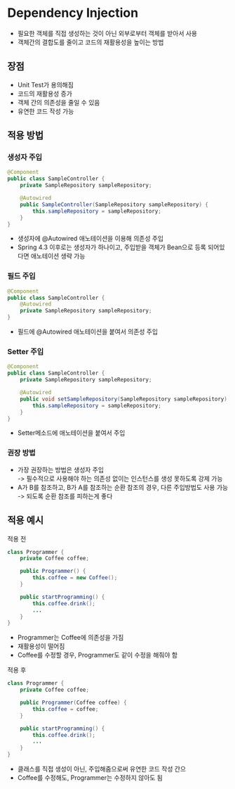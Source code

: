 # Dependency Injection

- 필요한 객체를 직접 생성하는 것이 아닌 외부로부터 객체를 받아서 사용
- 객체간의 결합도를 줄이고 코드의 재활용성을 높이는 방법

## 장점

- Unit Test가 용의해짐
- 코드의 재활용성 증가
- 객체 간의 의존성을 줄일 수 있음
- 유연한 코드 작성 가능

## 적용 방법

### 생성자 주입

```java
@Component
public class SampleController {
    private SampleRepository sampleRepository;

    @Autowired
    public SampleController(SampleRepository sampleRepository) {
        this.sampleRepository = sampleRepository;
    }
}
```

- 생성자에 @Autowired 애노테이션을 이용해 의존성 주입
- Spring 4.3 이후로는 생성자가 하나이고, 주입받을 객체가 Bean으로 등록 되어있다면 애노테이션 생략 가능

### 필드 주입

```java
@Component
public class SampleController {
    @Autowired
    private SampleRepository sampleRepository;
}
```

- 필드에 @Autowired 애노테이션을 붙여서 의존성 주입

### Setter 주입

```java
@Component
public class SampleController {
    private SampleRepository sampleRepository;

    @Autowired
    public void setSampleRepository(SampleRepository sampleRepository) {
        this.sampleRepository = sampleRepository;
    }
}
```

- Setter메소드에 애노테이션을 붙여서 주입

### 권장 방법

- 가장 권장하는 방법은 생성자 주입<br/>
  -> 필수적으로 사용해야 하는 의존성 없이는 인스턴스를 생성 못하도록 강제 가능
- A가 B를 참조하고, B가 A를 참조하는 순환 참조의 경우, 다른 주입방법도 사용 가능<br/>
  -> 되도록 순환 참조를 피하는게 좋다

## 적용 예시

적용 전

```java
class Programmer {
    private Coffee coffee;

    public Programmer() {
    	this.coffee = new Coffee();
    }

    public startProgramming() {
    	this.coffee.drink();
        ...
    }
}
```

- Programmer는 Coffee에 의존성을 가짐
- 재활용성이 떨어짐
- Coffee를 수정할 경우, Programmer도 같이 수정을 해줘야 함

적용 후

```java
class Programmer {
    private Coffee coffee;

    public Programmer(Coffee coffee) {
    	this.coffee = coffee;
    }

    public startProgramming() {
    	this.coffee.drink();
        ...
    }
}
```

- 클래스를 직접 생성이 아닌, 주입해줌으로써 유연한 코드 작성 간으
- Coffee를 수정해도, Programmer는 수정하지 않아도 됨
